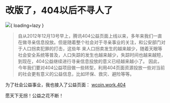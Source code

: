 # 改版了，404以后不寻人了

![](https://s1.imagehub.cc/images/2024/02/02/b94cdf67258487f737cfa29829629157.png){ loading=lazy }

>自从2012年12月13号早上，腾讯404公益页面上线以来，多年来我们一直在做寻亲信息投放。但是随着整个社会对于寻亲事业的关注，和公安部门对于人口拐卖犯罪的打击，这些年
>来人口拐卖发生的越来越少，随着天眼等社会安全系统等普及，人口失踪的发生也越来越少，失踪时间也越来越短，到现在，404公益继续进行寻亲信息投放的意义已经越来越小了。
>因此，今年我们要对404公益项目做一些转型，利用404页面资源投放一些对当前的社会更有意义的公益信息，比如环保、救灾、避险等等。


为了社会公益事业，我也接入了公益页面： [wcoin.work.404](https://wcowin.work/404)

愿天下无拐！公益之花不断！